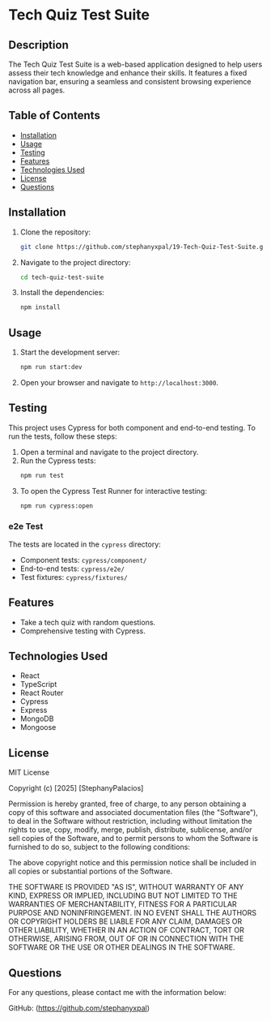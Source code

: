 # Tech Quiz Test Suite


## Description

The Tech Quiz Test Suite is a web-based application designed to help users assess their tech knowledge and enhance their skills. It features a fixed navigation bar, ensuring a seamless and consistent browsing experience across all pages.

## Table of Contents

- [Installation](#installation)
- [Usage](#usage)
- [Testing](#testing)
- [Features](#features)
- [Technologies Used](#technologies-used)
- [License](#license)
- [Questions](#questions)

## Installation

1. Clone the repository:
   ```bash
   git clone https://github.com/stephanyxpal/19-Tech-Quiz-Test-Suite.git
   ```
2. Navigate to the project directory:
   ```bash
   cd tech-quiz-test-suite
   ```
3. Install the dependencies:
   ```bash
   npm install
   ```

## Usage

1. Start the development server:
   ```bash
   npm run start:dev
   ```
2. Open your browser and navigate to `http://localhost:3000`.

## Testing

This project uses Cypress for both component and end-to-end testing. To run the tests, follow these steps:

1. Open a terminal and navigate to the project directory.
2. Run the Cypress tests:
   ```bash
   npm run test
   ```
3. To open the Cypress Test Runner for interactive testing:
   ```bash
   npm run cypress:open
   ```

### e2e Test

The tests are located in the `cypress` directory:
- Component tests: `cypress/component/`
- End-to-end tests: `cypress/e2e/`
- Test fixtures: `cypress/fixtures/`

## Features

- Take a tech quiz with random questions.
- Comprehensive testing with Cypress.

## Technologies Used

- React
- TypeScript
- React Router
- Cypress
- Express
- MongoDB
- Mongoose

## License

MIT License

Copyright (c) [2025] [StephanyPalacios]

Permission is hereby granted, free of charge, to any person obtaining a copy
of this software and associated documentation files (the "Software"), to deal
in the Software without restriction, including without limitation the rights
to use, copy, modify, merge, publish, distribute, sublicense, and/or sell
copies of the Software, and to permit persons to whom the Software is
furnished to do so, subject to the following conditions:

The above copyright notice and this permission notice shall be included in all
copies or substantial portions of the Software.

THE SOFTWARE IS PROVIDED "AS IS", WITHOUT WARRANTY OF ANY KIND, EXPRESS OR
IMPLIED, INCLUDING BUT NOT LIMITED TO THE WARRANTIES OF MERCHANTABILITY,
FITNESS FOR A PARTICULAR PURPOSE AND NONINFRINGEMENT. IN NO EVENT SHALL THE
AUTHORS OR COPYRIGHT HOLDERS BE LIABLE FOR ANY CLAIM, DAMAGES OR OTHER
LIABILITY, WHETHER IN AN ACTION OF CONTRACT, TORT OR OTHERWISE, ARISING FROM,
OUT OF OR IN CONNECTION WITH THE SOFTWARE OR THE USE OR OTHER DEALINGS IN THE
SOFTWARE.

## Questions

For any questions, please contact me with the information below:

GitHub: (https://github.com/stephanyxpal)
